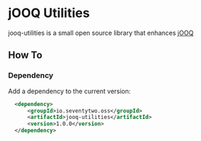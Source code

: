 # jOOQ Utilities

jooq-utilities is a small open source library that enhances [jOOQ](https://www.jooq.org)

## How To

### Dependency 

Add a dependency to the current version:

```xml
  <dependency>
      <groupId>io.seventytwo.oss</groupId>
      <artifactId>jooq-utilities</artifactId>
      <version>1.0.0</version>
  </dependency>
```


